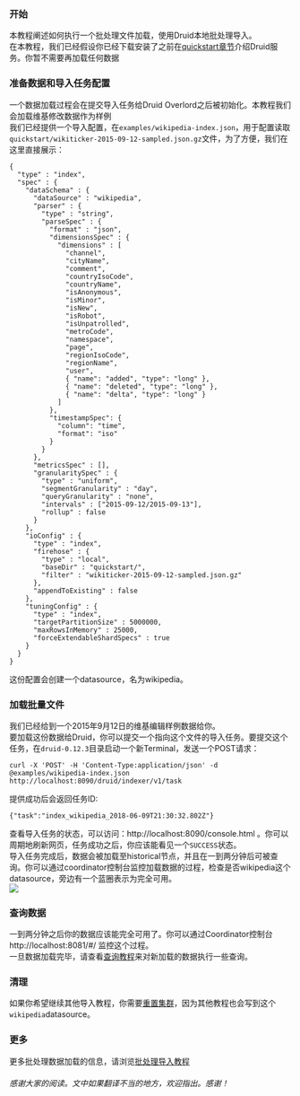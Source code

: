 ### 开始
本教程阐述如何执行一个批处理文件加载，使用Druid本地批处理导入。  
在本教程，我们已经假设你已经下载安装了之前在[quickstart章节](#!/tutorials)介绍Druid服务。你暂不需要再加载任何数据

### 准备数据和导入任务配置
一个数据加载过程会在提交导入任务给Druid Overlord之后被初始化。本教程我们会加载维基修改数据作为样例  
我们已经提供一个导入配置，在`examples/wikipedia-index.json`，用于配置读取`quickstart/wikiticker-2015-09-12-sampled.json.gz`文件，为了方便，我们在这里直接展示：
```
{
  "type" : "index",
  "spec" : {
    "dataSchema" : {
      "dataSource" : "wikipedia",
      "parser" : {
        "type" : "string",
        "parseSpec" : {
          "format" : "json",
          "dimensionsSpec" : {
            "dimensions" : [
              "channel",
              "cityName",
              "comment",
              "countryIsoCode",
              "countryName",
              "isAnonymous",
              "isMinor",
              "isNew",
              "isRobot",
              "isUnpatrolled",
              "metroCode",
              "namespace",
              "page",
              "regionIsoCode",
              "regionName",
              "user",
              { "name": "added", "type": "long" },
              { "name": "deleted", "type": "long" },
              { "name": "delta", "type": "long" }
            ]
          },
          "timestampSpec": {
            "column": "time",
            "format": "iso"
          }
        }
      },
      "metricsSpec" : [],
      "granularitySpec" : {
        "type" : "uniform",
        "segmentGranularity" : "day",
        "queryGranularity" : "none",
        "intervals" : ["2015-09-12/2015-09-13"],
        "rollup" : false
      }
    },
    "ioConfig" : {
      "type" : "index",
      "firehose" : {
        "type" : "local",
        "baseDir" : "quickstart/",
        "filter" : "wikiticker-2015-09-12-sampled.json.gz"
      },
      "appendToExisting" : false
    },
    "tuningConfig" : {
      "type" : "index",
      "targetPartitionSize" : 5000000,
      "maxRowsInMemory" : 25000,
      "forceExtendableShardSpecs" : true
    }
  }
}
```

这份配置会创建一个datasource，名为wikipedia。  

### 加载批量文件
我们已经给到一个2015年9月12日的维基编辑样例数据给你。  
要加载这份数据给Druid，你可以提交一个指向这个文件的导入任务。要提交这个任务，在`druid-0.12.3`目录启动一个新Terminal，发送一个POST请求：
```
curl -X 'POST' -H 'Content-Type:application/json' -d @examples/wikipedia-index.json http://localhost:8090/druid/indexer/v1/task
```
提供成功后会返回任务ID:
```
{"task":"index_wikipedia_2018-06-09T21:30:32.802Z"}
```
查看导入任务的状态，可以访问：http://localhost:8090/console.html 。你可以周期地刷新网页，任务成功之后，你应该能看见一个`SUCCESS`状态。  
导入任务完成后，数据会被加载至historical节点，并且在一到两分钟后可被查询。你可以通过coordinator控制台监控加载数据的过程，检查是否wikipedia这个datasource，旁边有一个蓝圈表示为完全可用。  
![](http://druid.io/docs/0.12.3/tutorials/img/tutorial-batch-01.png)  

### 查询数据
一到两分钟之后你的数据应该能完全可用了。你可以通过Coordinator控制台http://localhost:8081/#/ 监控这个过程。  
一旦数据加载完毕，请查看[查询教程](#!/tutorials/tutorial-query)来对新加载的数据执行一些查询。

### 清理
如果你希望继续其他导入教程，你需要[重置集群](#!/tutorials#resetting-cluster-state)，因为其他教程也会写到这个`wikipedia`datasource。

### 更多
更多批处理数据加载的信息，请浏览[批处理导入教程](/TODO)

###### 感谢大家的阅读。文中如果翻译不当的地方，欢迎指出。感谢！

